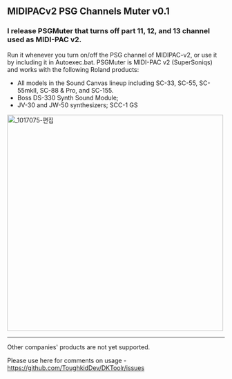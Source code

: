 ## MIDIPACv2 PSG Channels Muter v0.1


### I release PSGMuter that turns off part 11, 12, and 13 channel used as MIDI-PAC v2.

Run it whenever you turn on/off the PSG channel of MIDIPAC-v2, or use it by including it in Autoexec.bat.
PSGMuter is MIDI-PAC v2 (SuperSoniqs) and works with the following Roland products:
 - All models in the Sound Canvas lineup including SC-33, SC-55, SC-55mkII, SC-88 & Pro, and SC-155.
 - Boss DS-330 Synth Sound Module;
 - JV-30 and JW-50 synthesizers; SCC-1 GS

<a data-flickr-embed="true" href="https://www.flickr.com/gp/toughkidcst/7V46sG69r8" title="_1017075-편집"><img src="https://live.staticflickr.com/65535/52373767213_3798613af4.jpg" width="500" height="500" alt="_1017075-편집"></a>

-------------
Other companies' products are not yet supported.

Please use here for comments on usage - https://github.com/ToughkidDev/DKToolr/issues

